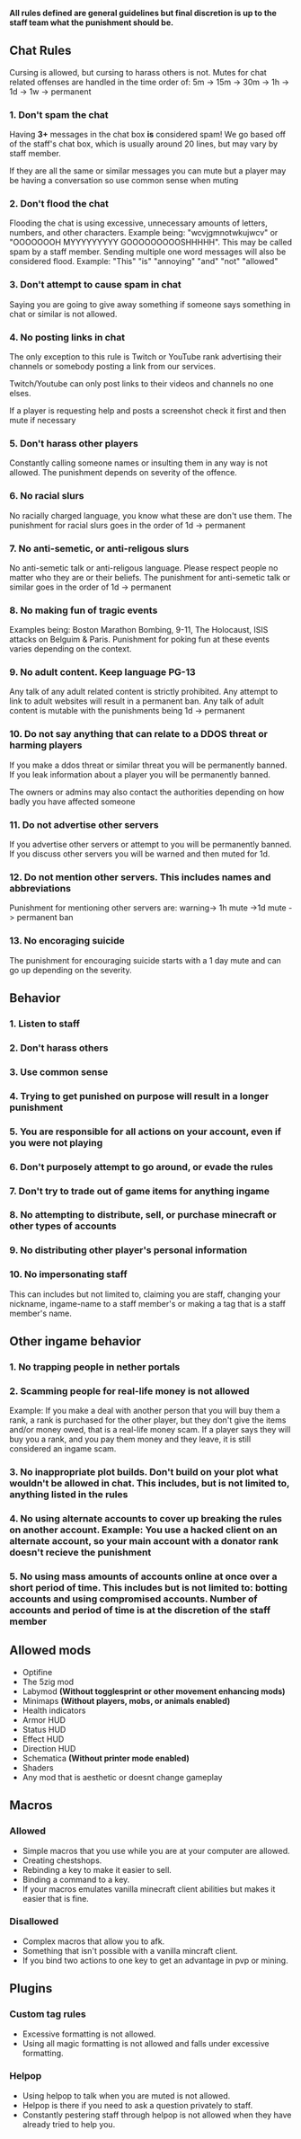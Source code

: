 **All rules defined are general guidelines but final discretion is up to the staff team what the punishment should be.**

## Chat Rules

Cursing is allowed, but cursing to harass others is not.
Mutes for chat related offenses are handled in the time order of: 5m -> 15m -> 30m -> 1h -> 1d -> 1w -> permanent

### 1. Don't spam the chat

Having **3+** messages in the chat box **is** considered spam! We go based off of the staff's chat box, which is usually around 20 lines, but may vary by staff member.

If they are all the same or similar messages you can mute but a player may be having a conversation so use common sense when muting

### 2. Don't flood the chat

Flooding the chat is using excessive, unnecessary amounts of letters, numbers, and other characters. Example being: "wcvjgmnotwkujwcv" or "OOOOOOOH MYYYYYYYYY GOOOOOOOOOSHHHHH". This may be called spam by a staff member.
Sending multiple one word messages will also be considered flood.
Example:
"This"
"is"
"annoying"
"and"
"not"
"allowed"

### 3. Don't attempt to cause spam in chat

Saying you are going to give away something if someone says something in chat or similar is not allowed.

### 4. No posting links in chat

The only exception to this rule is Twitch or YouTube rank advertising their channels or somebody posting a link from our services.

Twitch/Youtube can only post links to their videos and channels no one elses.

If a player is requesting help and posts a screenshot check it first and then mute if necessary

### 5. Don't harass other players

Constantly calling someone names or insulting them in any way is not allowed.
The punishment depends on severity of the offence.

### 6. No racial slurs

No racially charged language, you know what these are don't use them.
The punishment for racial slurs goes in the order of 1d -> permanent

### 7. No anti-semetic, or anti-religous slurs

No anti-semetic talk or anti-religous language.
Please respect people no matter who they are or their beliefs.
The punishment for anti-semetic talk or similar goes in the order of 1d -> permanent

### 8. No making fun of tragic events

Examples being: Boston Marathon Bombing, 9-11, The Holocaust, ISIS attacks on Belguim & Paris.
Punishment for poking fun at these events varies depending on the context.

### 9. No adult content. Keep language PG-13

Any talk of any adult related content is strictly prohibited.
Any attempt to link to adult websites will result in a permanent ban.
Any talk of adult content is mutable with the punishments being 1d -> permanent

### 10. Do not say anything that can relate to a DDOS threat or harming players

If you make a ddos threat or similar threat you will be permanently banned.
If you leak information about a player you will be permanently banned.

The owners or admins may also contact the authorities depending on how badly you have affected someone

### 11. Do not advertise other servers

If you advertise other servers or attempt to you will be permanently banned.
If you discuss other servers you will be warned and then muted for 1d.

### 12. Do not mention other servers. **This includes names and abbreviations**

Punishment for mentioning other servers are: warning-> 1h mute ->1d mute -> permanent ban

### 13. No encoraging suicide

The punishment for encouraging suicide starts with a 1 day mute and can go up depending on
the severity.

## Behavior

### 1. Listen to staff

### 2. Don't harass others

### 3. Use common sense

### 4. Trying to get punished on purpose will result in a longer punishment

### 5. You are responsible for all actions on your account, even if you were not playing

### 6. Don't purposely attempt to go around, or evade the rules

### 7. Don't try to trade out of game items for anything ingame

### 8. No attempting to distribute, sell, or purchase minecraft or other types of accounts

### 9. No distributing other player's personal information

### 10. No impersonating staff

This can includes but not limited to, claiming you are staff, changing your nickname, ingame-name to a staff member's or making a tag that is a staff member's name.

## Other ingame behavior

### 1. No trapping people in nether portals

### 2. Scamming people for real-life money is not allowed

Example: If you make a deal with another person that you will buy them a rank, a rank is purchased for the other player, but they don't give the items and/or money owed, that is a real-life money scam. If a player says they will buy you a rank, and you pay them money and they leave, it is still considered an ingame scam.

### 3. No inappropriate plot builds. Don't build on your plot what wouldn't be allowed in chat. This includes, but is not limited to, anything listed in the rules

### 4. No using alternate accounts to cover up breaking the rules on another account. Example: You use a hacked client on an alternate account, so your main account with a donator rank doesn't recieve the punishment

### 5. No using mass amounts of accounts online at once over a short period of time. This includes but is not limited to: botting accounts and using compromised accounts. Number of accounts and period of time is at the discretion of the staff member

## Allowed mods

* Optifine
* The 5zig mod
* Labymod **(Without togglesprint or other movement enhancing mods)**
* Minimaps **(Without players, mobs, or animals enabled)**
* Health indicators
* Armor HUD
* Status HUD
* Effect HUD
* Direction HUD
* Schematica **(Without printer mode enabled)**
* Shaders
* Any mod that is aesthetic or doesnt change gameplay

## Macros

### Allowed

* Simple macros that you use while you are at your computer are allowed.
* Creating chestshops.
* Rebinding a key to make it easier to sell.
* Binding a command to a key.
* If your macros emulates vanilla minecraft client abilities but makes it easier that is fine.

### Disallowed

* Complex macros that allow you to afk.
* Something that isn't possible with a vanilla mincraft client.
* If you bind two actions to one key to get an advantage in pvp or mining.

## Plugins

### Custom tag rules

* Excessive formatting is not allowed.
* Using all magic formatting is not allowed and falls under excessive formatting.

### Helpop

* Using helpop to talk when you are muted is not allowed.
* Helpop is there if you need to ask a question privately to staff.
* Constantly pestering staff through helpop is not allowed when they have already tried to help you.